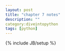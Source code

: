 ```yaml
---
layout: post
title: "chapter 7 notes"
description: ""
category:diveintopython
tags: [python]
---
```

{% include JB/setup %}



	
